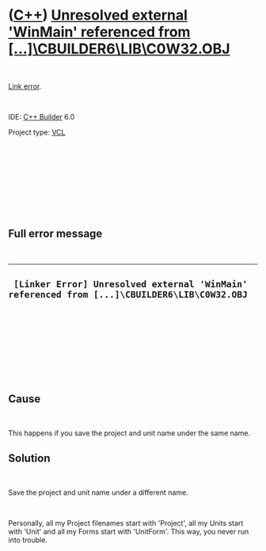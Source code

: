 



 

 

 

 

 

([C++](Cpp.md)) [Unresolved external 'WinMain' referenced from \[...\]\\CBUILDER6\\LIB\\C0W32.OBJ](CppLinkErrorUnresolvedExternalWinMain.md)
==============================================================================================================================================

 

[Link error](CppLinkError.md).

 

IDE: [C++ Builder](CppBuilder.md) 6.0

Project type: [VCL](CppVcl.md)

 

 

 

 

 

Full error message
------------------

 

  -----------------------------------------------------------------------------------------------
  ` [Linker Error] Unresolved external 'WinMain' referenced from [...]\CBUILDER6\LIB\C0W32.OBJ`
  -----------------------------------------------------------------------------------------------

 

 

 

 

 

Cause
-----

 

This happens if you save the project and unit name under the same name.

Solution
--------

 

Save the project and unit name under a different name.

 

Personally, all my Project filenames start with 'Project', all my Units
start with 'Unit' and all my Forms start with 'UnitForm'. This way, you
never run into trouble.

 

 

 

 

 





 



